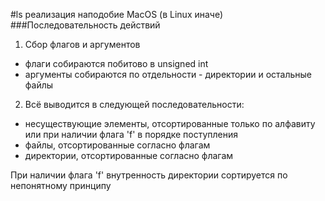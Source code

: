 #ls
реализация наподобие MacOS (в Linux иначе)
###Последовательность действий

1. Сбор флагов и аргументов
* флаги собираются побитово в unsigned int
* аргументы собираются по отдельности - директории и остальные файлы

2. Вcё выводится в следующей последовательности:
- несуществующие элементы, отсортированные только по алфавиту или при наличии флага 'f' в порядке поступления
- файлы, отсортированные согласно флагам
- директории, отсортированные согласно флагам

При наличии флага 'f' внутренность директории сортируется по непонятному принципу

